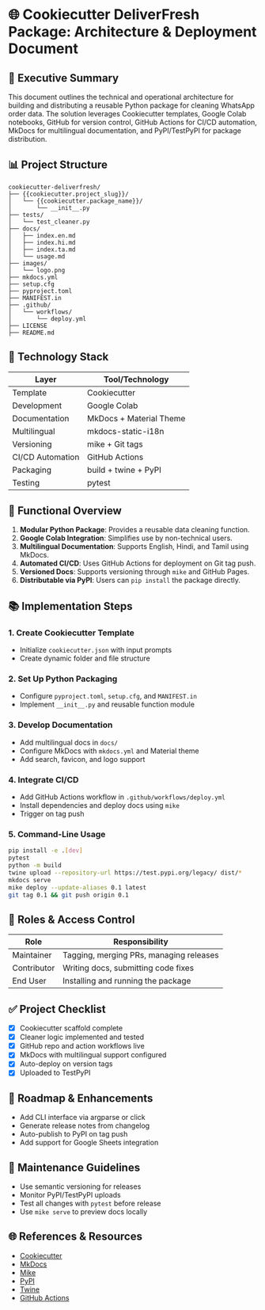 # 🌐 Cookiecutter DeliverFresh Package: Architecture & Deployment Document

## 🔄 Executive Summary
This document outlines the technical and operational architecture for building and distributing a reusable Python package for cleaning WhatsApp order data. The solution leverages Cookiecutter templates, Google Colab notebooks, GitHub for version control, GitHub Actions for CI/CD automation, MkDocs for multilingual documentation, and PyPI/TestPyPI for package distribution.

## 📊 Project Structure
```
cookiecutter-deliverfresh/
├── {{cookiecutter.project_slug}}/
│   └── {{cookiecutter.package_name}}/
│       └── __init__.py
├── tests/
│   └── test_cleaner.py
├── docs/
│   ├── index.en.md
│   ├── index.hi.md
│   ├── index.ta.md
│   └── usage.md
├── images/
│   └── logo.png
├── mkdocs.yml
├── setup.cfg
├── pyproject.toml
├── MANIFEST.in
├── .github/
│   └── workflows/
│       └── deploy.yml
├── LICENSE
├── README.md
```

## 🚓 Technology Stack
| Layer           | Tool/Technology           |
|----------------|---------------------------|
| Template        | Cookiecutter              |
| Development     | Google Colab              |
| Documentation   | MkDocs + Material Theme   |
| Multilingual    | mkdocs-static-i18n        |
| Versioning      | mike + Git tags           |
| CI/CD Automation| GitHub Actions            |
| Packaging       | build + twine + PyPI      |
| Testing         | pytest                    |

## 📖 Functional Overview
1. **Modular Python Package**: Provides a reusable data cleaning function.
2. **Google Colab Integration**: Simplifies use by non-technical users.
3. **Multilingual Documentation**: Supports English, Hindi, and Tamil using MkDocs.
4. **Automated CI/CD**: Uses GitHub Actions for deployment on Git tag push.
5. **Versioned Docs**: Supports versioning through `mike` and GitHub Pages.
6. **Distributable via PyPI**: Users can `pip install` the package directly.

## 📚 Implementation Steps

### 1. Create Cookiecutter Template
- Initialize `cookiecutter.json` with input prompts
- Create dynamic folder and file structure

### 2. Set Up Python Packaging
- Configure `pyproject.toml`, `setup.cfg`, and `MANIFEST.in`
- Implement `__init__.py` and reusable function module

### 3. Develop Documentation
- Add multilingual docs in `docs/`
- Configure MkDocs with `mkdocs.yml` and Material theme
- Add search, favicon, and logo support

### 4. Integrate CI/CD
- Add GitHub Actions workflow in `.github/workflows/deploy.yml`
- Install dependencies and deploy docs using `mike`
- Trigger on tag push

### 5. Command-Line Usage
```bash
pip install -e .[dev]
pytest
python -m build
twine upload --repository-url https://test.pypi.org/legacy/ dist/*
mkdocs serve
mike deploy --update-aliases 0.1 latest
git tag 0.1 && git push origin 0.1
```

## 🔐 Roles & Access Control
| Role         | Responsibility                         |
|--------------|-----------------------------------------|
| Maintainer   | Tagging, merging PRs, managing releases |
| Contributor  | Writing docs, submitting code fixes     |
| End User     | Installing and running the package      |

## ✅ Project Checklist
- [x] Cookiecutter scaffold complete
- [x] Cleaner logic implemented and tested
- [x] GitHub repo and action workflows live
- [x] MkDocs with multilingual support configured
- [x] Auto-deploy on version tags
- [x] Uploaded to TestPyPI

## 🚀 Roadmap & Enhancements
- Add CLI interface via argparse or click
- Generate release notes from changelog
- Auto-publish to PyPI on tag push
- Add support for Google Sheets integration

## 📆 Maintenance Guidelines
- Use semantic versioning for releases
- Monitor PyPI/TestPyPI uploads
- Test all changes with `pytest` before release
- Use `mike serve` to preview docs locally

## 🌐 References & Resources
- [Cookiecutter](https://cookiecutter.readthedocs.io/)
- [MkDocs](https://www.mkdocs.org/)
- [Mike](https://github.com/jimporter/mike)
- [PyPI](https://pypi.org/)
- [Twine](https://twine.readthedocs.io/)
- [GitHub Actions](https://docs.github.com/en/actions)
